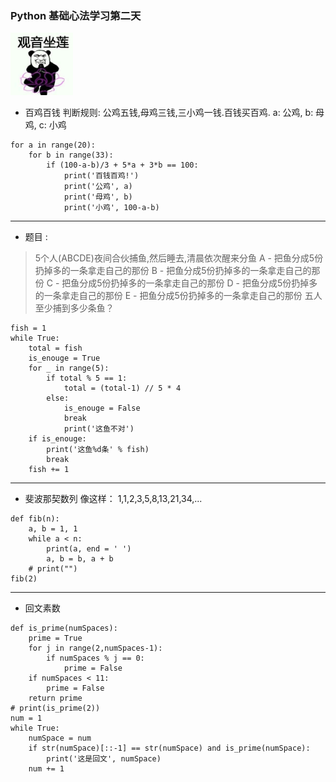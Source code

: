 ### Python 基础心法学习第二天  
<img src="res/kungfu.jpg" style="width: 100px; height:100px">



* 百鸡百钱
判断规则: 公鸡五钱,母鸡三钱,三小鸡一钱.百钱买百鸡.
a: 公鸡, b: 母鸡, c: 小鸡

```
for a in range(20):
    for b in range(33):
        if (100-a-b)/3 + 5*a + 3*b == 100:
            print('百钱百鸡!')
            print('公鸡', a)
            print('母鸡', b)
            print('小鸡', 100-a-b) 
```

---------------------------------

* 题目 : 
> 5个人(ABCDE)夜间合伙捕鱼,然后睡去,清晨依次醒来分鱼
> A - 把鱼分成5份扔掉多的一条拿走自己的那份
> B - 把鱼分成5份扔掉多的一条拿走自己的那份
> C - 把鱼分成5份扔掉多的一条拿走自己的那份
> D - 把鱼分成5份扔掉多的一条拿走自己的那份
> E - 把鱼分成5份扔掉多的一条拿走自己的那份
> 五人至少捕到多少条鱼？

```
fish = 1
while True:
    total = fish
    is_enouge = True
    for _ in range(5):
        if total % 5 == 1:
            total = (total-1) // 5 * 4
        else:
            is_enouge = False
            break
            print('这鱼不对')
    if is_enouge:
        print('这鱼%d条' % fish)
        break
    fish += 1
```

---------------------------------

* 斐波那契数列
像这样： 1,1,2,3,5,8,13,21,34,...

```
def fib(n):
    a, b = 1, 1
    while a < n:
        print(a, end = ' ')
        a, b = b, a + b
    # print("")
fib(2)
```

---------------------------------

* 回文素数

```
def is_prime(numSpaces):
    prime = True
    for j in range(2,numSpaces-1):
        if numSpaces % j == 0:
            prime = False
    if numSpaces < 11:
        prime = False        
    return prime
# print(is_prime(2))
num = 1
while True:
    numSpace = num
    if str(numSpace)[::-1] == str(numSpace) and is_prime(numSpace):
        print('这是回文', numSpace)
    num += 1
```
